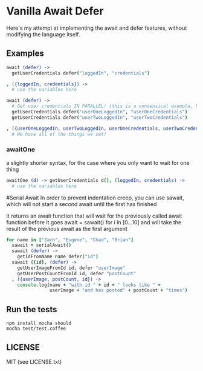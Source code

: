# Vanilla Await Defer

  Here's my attempt at implementing the await and defer features, without 
modifying the language itself.

## Examples


```coffeescript
await (defer) ->
  getUserCredentials defer("loggedIn", "credentials")

, ({loggedIn, credentials}) ->
  # use the variables here

await (defer) ->
  # Get user credentials IN PARALLEL! (this is a nonsensical example, but it demonstrates paralellism
  getUserCredentials defer("userOneLoggedIn", "userOneCredentials")
  getUserCredentials defer("userTwoLoggedIn", "userTwoCredentials")

, ({userOneLoggedIn, userTwoLoggedIn, userOneCredentials, userTwoCredentials}) ->
  # We have all of the things we set!
```
### awaitOne

  a slightly shorter syntax, for the case where you only want to wait for one
  thing

```coffeescript
awaitOne (d) -> getUserCredentials d(), (loggedIn, credentials) ->
  # use the variables here
```
 

#Serial Await
  In order to prevent indentation creep, you can use sawait, which will not
start a second await until the first has finished
 
  It returns an await function that will wait for the previously called await
function before it goes await = sawait() for i in [0...10]
and will take the result of the previous await as the first argument 

```coffeescript
for name in ["Zach", "Eugene", "Chad", "Brian"]
  sawait = serialAwait() 
  sawait (defer) -> 
    getIdFromName name defer("id")
  sawait ({id}, (defer) ->
    getUserImageFromId id, defer "userImage"
    getUserPostCountFromId id, defer "postCount"
  , ({userImage, postCount, id}) ->
    console.log(name + "with id " + id + " looks like " + 
                userImage + "and has posted" + postCount + "times")
``` 

## Run the tests
    npm install mocha should
    mocha test/test.coffee

## LICENSE
  MIT (see LICENSE.txt)

